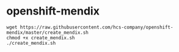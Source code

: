 # openshift-mendix

```
wget https://raw.githubusercontent.com/hcs-company/openshift-mendix/master/create_mendix.sh
chmod +x create_mendix.sh
./create_mendix.sh
```
